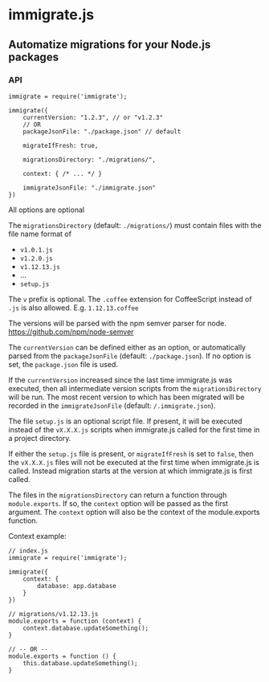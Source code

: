 # immigrate.js
## Automatize migrations for your Node.js packages

### API
```
immigrate = require('immigrate');

immigrate({
	currentVersion: "1.2.3", // or "v1.2.3"
	// OR
	packageJsonFile: "./package.json" // default
	
	migrateIfFresh: true,

	migrationsDirectory: "./migrations/",

	context: { /* ... */ }

	immigrateJsonFile: "./immigrate.json"
})
```

All options are optional

The `migrationsDirectory` (default: `./migrations/`) must contain files with the file name format of
- `v1.0.1.js`
- `v1.2.0.js`
- `v1.12.13.js`
- ...
- `setup.js`

The `v` prefix is optional. The `.coffee` extension for CoffeeScript instead of `.js` is also allowed. E.g. `1.12.13.coffee`

The versions will be parsed with the npm semver parser for node. https://github.com/npm/node-semver

The `currentVersion` can be defined either as an option, or automatically parsed from the `packageJsonFile` (default: `./package.json`). If no option is set, the `package.json` file is used.

If the `currentVersion` increased since the last time immigrate.js was executed, then all intermediate version scripts from the `migrationsDirectory` will be run. The most recent version to which has been migrated will be recorded in the `immigrateJsonFile` (default: `/.immigrate.json`).

The file `setup.js` is an optional script file. If present, it will be executed instead of the `vX.X.X.js` scripts when immigrate.js called for the first time in a project directory.

If either the `setup.js` file is present, or `migrateIfFresh` is set to `false`, then the `vX.X.X.js` files will not be executed at the first time when immigrate.js is called. Instead migration starts at the version at which immigrate.js is first called.

The files in the `migrationsDirectory` can return a function through `module.exports`. If so, the `context` option will be passed as the first argument. The `context` option will also be the context of the module.exports function.

Context example:

```
// index.js
immigrate = require('immigrate');

immigrate({
	context: {
		database: app.database
	}
})
```

```
// migrations/v1.12.13.js
module.exports = function (context) {
	context.database.updateSomething();
}

// -- OR --
module.exports = function () {
	this.database.updateSomething();
}

```


